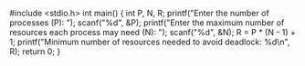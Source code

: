 #include <stdio.h>
int main() {
    int P, N, R;
    printf("Enter the number of processes (P): ");
    scanf("%d", &P);
    printf("Enter the maximum number of resources each process may need (N): ");
    scanf("%d", &N);
    R = P * (N - 1) + 1;
    printf("Minimum number of resources needed to avoid deadlock: %d\n", R);
    return 0;
}
